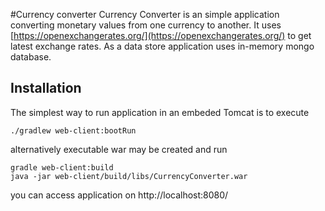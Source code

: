 #Currency converter
Currency Converter is an simple application converting monetary values from one currency to another.
It uses [https://openexchangerates.org/](https://openexchangerates.org/) to get latest exchange rates.
As a data store application uses in-memory mongo database.

## Installation

The simplest way to run application in an embeded Tomcat is to execute

    ./gradlew web-client:bootRun
    
alternatively executable war may be created and run

    gradle web-client:build
    java -jar web-client/build/libs/CurrencyConverter.war    

you can access application on http://localhost:8080/


